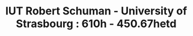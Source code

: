 ---
title: 'IUT Robert Schuman - University of Strasbourg : 610h - 450.67hetd'
show_date: false
share: false
profile: true
summary: "
<table>
    <tr>
        <td width=10%><b>Year</b></td>
        <td width=30%><b>Name</b></td>
        <td width=15%><b>Diploma - Level</b></td>
        <td width=10%><b>Type</b></td>
        <td width=10%><b>Hours</b></td>
    </tr>
    <tr>
        <td style='vertical-align: middle;'>2023-2024</td>
        <td style='vertical-align: middle;'>Production Chain Automation</td>
        <td style='vertical-align: middle;'>BUT 3</td>
        <td style='vertical-align: middle;'>TD<br>TP</td>
        <td style='vertical-align: middle;'>6<br>16</td>
    </tr>
    <tr>
        <td style='vertical-align: middle;'>2023-2024</td>
        <td style='vertical-align: middle;'>Development Quality</td>
        <td style='vertical-align: middle;'>BUT 3 S5</td>
        <td style='vertical-align: middle;'>TD<br>TP</td>
        <td style='vertical-align: middle;'>14<br>24</td>
    </tr>
    <tr>
        <td style='vertical-align: middle;'>2023-2024</td>
        <td style='vertical-align: middle;'>Development Quality</td>
        <td style='vertical-align: middle;'>BUT 2 S3</td>
        <td style='vertical-align: middle;'>TD<br>TP</td>
        <td style='vertical-align: middle;'>2<br>20</td>
    </tr>
    <tr>
        <td style='vertical-align: middle;'>2022-2024</td>
        <td style='vertical-align: middle;'>Development Quality</td>
        <td style='vertical-align: middle;'>BUT 2 S4</td>
        <td style='vertical-align: middle;'>TD<br>TP</td>
        <td style='vertical-align: middle;'>36<br>112</td>
    </tr>
    <tr>
        <td style='vertical-align: middle;'>2022-2024</td>
        <td style='vertical-align: middle;'>System Programming</td>
        <td style='vertical-align: middle;'>BUT 2</td>
        <td style='vertical-align: middle;'>TD<br>TP</td>
        <td style='vertical-align: middle;'>16<br>24</td>
    </tr>
    <tr>
        <td style='vertical-align: middle;'>2022-2024</td>
        <td style='vertical-align: middle;'>Analysis</td>
        <td style='vertical-align: middle;'>BUT 2</td>
        <td style='vertical-align: middle;'>TD<br>TP</td>
        <td style='vertical-align: middle;'>16<br>56</td>
    </tr>
    <tr>
        <td style='vertical-align: middle;'>2021-2024</td>
        <td style='vertical-align: middle;'>Introduction to Computer Architecture</td>
        <td style='vertical-align: middle;'>BUT 1</td>
        <td style='vertical-align: middle;'>TD<br>TP</td>
        <td style='vertical-align: middle;'>18<br>64</td>
    </tr>
    <tr>
        <td style='vertical-align: middle;'>2021-2022</td>
        <td style='vertical-align: middle;'>Numerical Methods</td>
        <td style='vertical-align: middle;'>BUT 1</td>
        <td style='vertical-align: middle;'>TP</td>
        <td style='vertical-align: middle;'>8</td>
    </tr>
    <tr>
        <td style='vertical-align: middle;'>2021-2022</td>
        <td style='vertical-align: middle;'>Numerical Tools for Descriptive Statistics</td>
        <td style='vertical-align: middle;'>BUT 1</td>
        <td style='vertical-align: middle;'>TP</td>
        <td style='vertical-align: middle;'>8</td>
    </tr>
    <tr>
        <td style='vertical-align: middle;'>2021-2022</td>
        <td style='vertical-align: middle;'>Algorithmic Complexity</td>
        <td style='vertical-align: middle;'>DUT 2</td>
        <td style='vertical-align: middle;'>TP</td>
        <td style='vertical-align: middle;'>16</td>
    </tr>
    <tr>
        <td style='vertical-align: middle;'>2021-2022</td>
        <td style='vertical-align: middle;'>Performance</td>
        <td style='vertical-align: middle;'>DUT 2</td>
        <td style='vertical-align: middle;'>TP</td>
        <td style='vertical-align: middle;'>48</td>
    </tr>
    <tr>
        <td style='vertical-align: middle;'>2021-2022</td>
        <td style='vertical-align: middle;'>Principles of Operating Systems</td>
        <td style='vertical-align: middle;'>DUT 2</td>
        <td style='vertical-align: middle;'>TD<br>TP</td>
        <td style='vertical-align: middle;'>12<br>36</td>
    </tr>
    <tr>
        <td style='vertical-align: middle;'>2021-2022</td>
        <td style='vertical-align: middle;'>Advanced Oriented-Object Programming and Design</td>
        <td style='vertical-align: middle;'>DUT 2</td>
        <td style='vertical-align: middle;'>TP</td>
        <td style='vertical-align: middle;'>30</td>
    </tr>
</table>
"
tags:
- iut
---